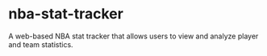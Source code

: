 # nba-stat-tracker
A web-based NBA stat tracker that allows users to view and analyze player and team statistics.
